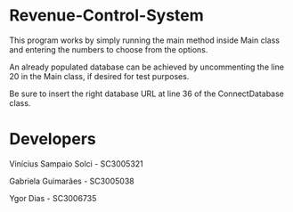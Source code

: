 # Revenue-Control-System

This program works by simply running the main method inside Main class and entering the numbers to choose from the options.

An already populated database can be achieved by uncommenting the line 20 in the Main class, if desired for test purposes.

Be sure to insert the right database URL at line 36 of the ConnectDatabase class.

# Developers

Vinícius Sampaio Solci - SC3005321

Gabriela Guimarães -  SC3005038

Ygor Dias - SC3006735

